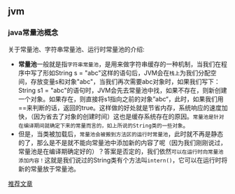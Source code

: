 ## jvm
### java常量池概念
关于常量池、字符串常量池、运行时常量池的介绍:  
* **常量池**一般就是指`字符串常量池`，是用来做字符串缓存的一种机制，当我们在程序中写了形如String s = "abc"这样的语句后，JVM会在`栈上`为我们分配空间，存放变量s和对象"abc"，当我们再次需要abc对象时，如果我们写下：String s1 = "abc"的语句时，JVM会先去常量池中找，如果不存在，则新创建一个对象。如果存在，则直接将s1指向之前的对象”abc“，此时，如果我们用==来判断的话，返回的true。这样做的好处就是节省内存，系统响应的速度加快，（因为省去了对象的创建时间）这也是缓存系统存在的原因。`常量池是针对在编译期间就确定下来的常量而言的，如上所说的String类的一些对象`。
* 但是，当类被加载后，`常量池会被搬到方法区的运行时常量池`，此时就不再是静态的了，那么是不是就不能向常量池中添加新的内容了呢（因为我们刚刚说过，常量池是在编译期确定好的）？答案是否定的，我们依然`可以在运行时向常量池添加内容！`这就是我们说过的String类有个方法叫`intern()`，它可以在运行时将新的常量放于常量池。

[推荐文章](https://www.cnblogs.com/dreamroute/p/5946272.html)